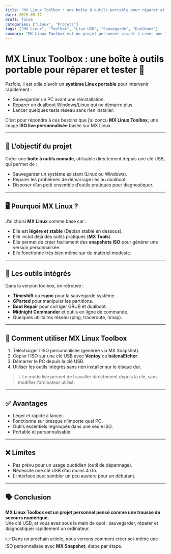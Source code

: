 ```yaml
---
title: "MX Linux Toolbox : une boîte à outils portable pour réparer et tester"
date: 2025-09-17
draft: false
categories: ["Linux", "Projets"]
tags: ["MX Linux", "Toolbox", "Live USB", "Sauvegarde", "Dualboot"]
summary: "MX Linux Toolbox est un projet personnel visant à créer une ISO live portable, basée sur MX Linux, pour effectuer des sauvegardes, réparer un dualboot et réaliser des tests réseau."
---
```


# MX Linux Toolbox : une boîte à outils portable pour réparer et tester 🧰

Parfois, il est utile d’avoir un **système Linux portable** pour intervenir rapidement :  
- Sauvegarder un PC avant une réinstallation.  
- Réparer un dualboot Windows/Linux qui ne démarre plus.  
- Lancer quelques tests réseau sans rien installer.  

C’est pour répondre à ces besoins que j’ai conçu **MX Linux Toolbox**, une image **ISO live personnalisée** basée sur MX Linux.

---

## 🎯 L’objectif du projet

Créer une **boîte à outils nomade**, utilisable directement depuis une clé USB, qui permet de :  
- Sauvegarder un système existant (Linux ou Windows).  
- Réparer les problèmes de démarrage liés au dualboot.  
- Disposer d’un petit ensemble d’outils pratiques pour diagnostiquer.  

---

## 🖥️ Pourquoi MX Linux ?

J’ai choisi **MX Linux** comme base car :  
- Elle est **légère et stable** (Debian stable en dessous).  
- Elle inclut déjà des outils pratiques (**MX Tools**).  
- Elle permet de créer facilement des **snapshots ISO** pour générer une version personnalisée.  
- Elle fonctionne très bien même sur du matériel modeste.  

---

## 🧰 Les outils intégrés

Dans la version toolbox, on retrouve :  
- **Timeshift** ou **rsync** pour la sauvegarde système.  
- **GParted** pour manipuler les partitions.  
- **Boot Repair** pour corriger GRUB et dualboot.  
- **Midnight Commander** et outils en ligne de commande.  
- Quelques utilitaires réseau (ping, traceroute, nmap).  

---

## 🔧 Comment utiliser MX Linux Toolbox

1. Télécharger l’ISO personnalisée (générée via MX Snapshot).  
2. Copier l’ISO sur une clé USB avec **Ventoy** ou **balenaEtcher**.  
3. Démarrer le PC depuis la clé USB.  
4. Utiliser les outils intégrés sans rien installer sur le disque dur.  

> 💡 Le mode live permet de travailler directement depuis la clé, sans modifier l’ordinateur utilisé.

---

## ✅ Avantages

- Léger et rapide à lancer.  
- Fonctionne sur presque n’importe quel PC.  
- Outils essentiels regroupés dans une seule ISO.  
- Portable et personnalisable.  

---

## ❌ Limites

- Pas prévu pour un usage quotidien (outil de dépannage).  
- Nécessite une clé USB d’au moins 4 Go.  
- L’interface peut sembler un peu austère pour un débutant.  

---

## 🗣️ Conclusion

**MX Linux Toolbox est un projet personnel pensé comme une trousse de secours numérique.**  
Une clé USB, et vous avez sous la main de quoi : sauvegarder, réparer et diagnostiquer rapidement un ordinateur.  

👉 Dans un prochain article, nous verrons comment créer soi-même une ISO personnalisée avec **MX Snapshot**, étape par étape.
